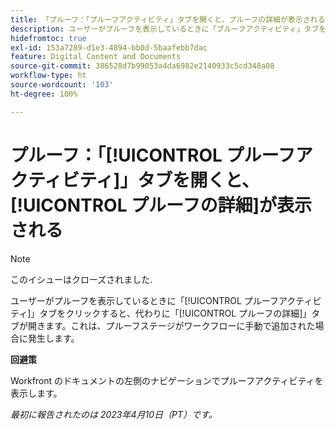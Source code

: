 ```yaml
---
title: 「プルーフ：「プルーフアクティビティ」タブを開くと、プルーフの詳細が表示される」
description: ユーザーがプルーフを表示しているときに「プルーフアクティビティ」タブをクリックすると、代わりに「プルーフの詳細」タブが開きます。これは、プルーフステージがワークフローに手動で追加された場合に発生します。
hidefromtoc: true
exl-id: 153a7289-d1e3-4894-bb0d-5baafebb7dac
feature: Digital Content and Documents
source-git-commit: 386528d7b99053a4da6982e2140933c5cd348a08
workflow-type: ht
source-wordcount: '103'
ht-degree: 100%

---
```


# プルーフ：「[!UICONTROL プルーフアクティビティ]」タブを開くと、[!UICONTROL プルーフの詳細]が表示される

<!--This article is on WF and WFP TOCs-->

<!--Valid issue, live for workaround-->

>[!NOTE]
>
>このイシューはクローズされました.

ユーザーがプルーフを表示しているときに「[!UICONTROL プルーフアクティビティ]」タブをクリックすると、代わりに「[!UICONTROL プルーフの詳細]」タブが開きます。これは、プルーフステージがワークフローに手動で追加された場合に発生します。

**回避策**

Workfront のドキュメントの左側のナビゲーションでプルーフアクティビティを表示します。

_最初に報告されたのは 2023年4月10日（PT）です。_
